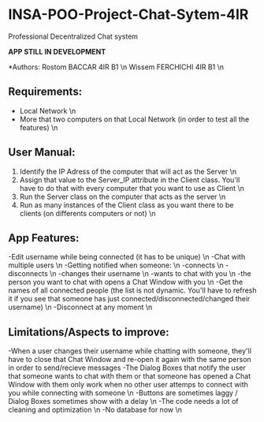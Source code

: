 # INSA-POO-Project-Chat-Sytem-4IR
Professional Decentralized Chat system

**APP STILL IN DEVELOPMENT**

*Authors:
Rostom BACCAR 4IR B1 \n
Wissem FERCHICHI 4IR B1 \n

## Requirements:
- Local Network \n
- More that two computers on that Local Network (in order to test all the features) \n

## User Manual: 
1. Identify the IP Adress of the computer that will act as the Server \n
2. Assign that value to the Server_IP attribute in the Client class. You'll have to do that with every computer that you want to use as Client \n
3. Run the Server class on the computer that acts as the server \n
4. Run as many instances of the Client class as you want there to be clients (on differents computers or not) \n

## App Features:
-Edit username while being connected (it has to be unique) \n
-Chat with multiple users \n
-Getting notified when someone: \n
  -connects \n
  -disconnects \n
  -changes their username \n
  -wants to chat with you \n
  -the person you want to chat with opens a Chat Window with you \n
-Get the names of all connected people (the list is not dynamic. You'll have to refresh it if you see that someone has just connected/disconnected/changed their username) \n
-Disconnect at any moment \n

## Limitations/Aspects to improve:
-When a user changes their username while chatting with someone, they'll have to close that Chat Window and re-open it again with the same person in order to send/recieve messages 
-The Dialog Boxes that notify the user that someone wants to chat with them or that someone has opened a Chat Window with them only work when no other user attemps to connect with you while connecting with someone \n
-Buttons are sometimes laggy / Dialog Boxes sometimes show with a delay \n
-The code needs a lot of cleaning and optimization \n
-No database for now \n



